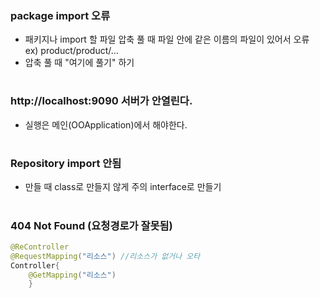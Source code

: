 ### package import 오류
- 패키지나 import 할 파일 압축 풀 때 파일 안에 같은 이름의 파일이 있어서 오류  
ex) product/product/...
- 압축 풀 때 "여기에 풀기" 하기
#
### http://localhost:9090 서버가 안열린다.
- 실행은 메인(OOApplication)에서 해야한다.
#
### Repository import 안됨
- 만들 때 class로 만들지 않게 주의 interface로 만들기
#
### 404 Not Found (요청경로가 잘못됨)
```java
@ReController
@RequestMapping("리소스") //리소스가 없거나 오타
Controller{
	@GetMapping("리소스")
	}
```
#
